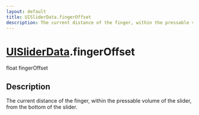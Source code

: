```yaml
---
layout: default
title: UISliderData.fingerOffset
description: The current distance of the finger, within the pressable volume of the slider, from the bottom of the slider.
---
```

# [UISliderData]({{site.url}}/Pages/StereoKit/UISliderData.html).fingerOffset

<div class='signature' markdown='1'>
float fingerOffset
</div>

## Description
The current distance of the finger, within the pressable
volume of the slider, from the bottom of the slider.

